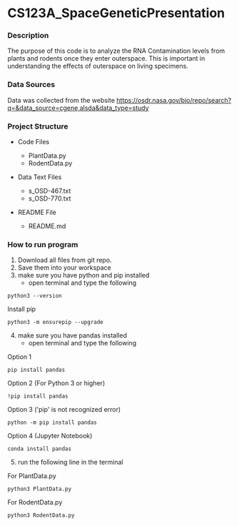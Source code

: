 # CS123A_SpaceGeneticPresentation
### Description
The purpose of this code is to analyze the RNA Contamination levels from plants and rodents once they enter outerspace. This is important in understanding the effects of outerspace on living specimens.

### Data Sources
Data was collected from the website https://osdr.nasa.gov/bio/repo/search?q=&data_source=cgene,alsda&data_type=study

### Project Structure
* Code Files
  * PlantData.py
  * RodentData.py

* Data Text Files  
  * s_OSD-467.txt
  * s_OSD-770.txt
* README File
  * README.md

### How to run program
1. Download all files from git repo.
2. Save them into your workspace
3. make sure you have python and pip installed    
   * open terminal and type the following  
```
python3 --version
```

Install pip
```
python3 -m ensurepip --upgrade
```

4. make sure you have pandas installed
   * open terminal and type the following  
     
Option 1
```
pip install pandas
```  
Option 2 (For Python 3 or higher)
```
!pip install pandas
```   
Option 3 ('pip' is not recognized error)
```
python -m pip install pandas
```
Option 4 (Jupyter Notebook)
```
conda install pandas
```
5. run the following line in the terminal  

For PlantData.py
```
python3 PlantData.py
```

For RodentData.py
```
python3 RodentData.py
```